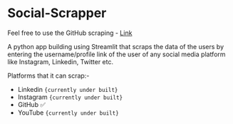 # Social-Scrapper

Feel free to use the GitHub scraping - [Link](https://social-scrapper.streamlit.app/)

A python app building using Streamlit that scraps the data of the users by entering the username/profile link of the user of any social media platform like Instagram, Linkedin, Twitter etc.

Platforms that it can scrap:-
- Linkedin `{currently under built}`
- Instagram `{currently under built}`
- GitHub ✅
- YouTube `{currently under built}`
